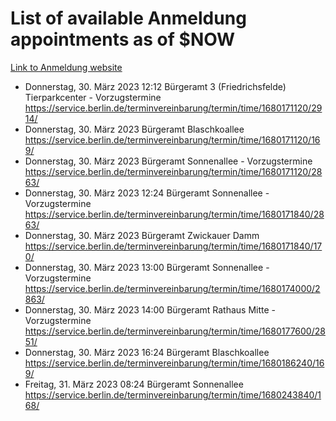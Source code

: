 # List of available Anmeldung appointments as of $NOW
[Link to Anmeldung website](https://service.berlin.de/terminvereinbarung/termin/tag.php?termin=1&anliegen[]=120686&dienstleisterlist=122210,122217,327316,122219,327312,122227,327314,122231,327346,122243,327348,122254,122252,329742,122260,329745,122262,329748,122271,327278,122273,327274,122277,327276,330436,122280,327294,122282,327290,122284,327292,122291,327270,122285,327266,122286,327264,122296,327268,150230,329760,122297,327286,122294,327284,122312,329763,122314,329775,122304,327330,122311,327334,122309,327332,317869,122281,327352,122279,329772,122283,122276,327324,122274,327326,122267,329766,122246,327318,122251,327320,122257,327322,122208,327298,122226,327300&herkunft=http%3A%2F%2Fservice.berlin.de%2Fdienstleistung%2F120686%2F)
- Donnerstag, 30. März 2023 12:12 Bürgeramt 3 (Friedrichsfelde) Tierparkcenter - Vorzugstermine https://service.berlin.de/terminvereinbarung/termin/time/1680171120/2914/
- Donnerstag, 30. März 2023  Bürgeramt Blaschkoallee https://service.berlin.de/terminvereinbarung/termin/time/1680171120/169/
- Donnerstag, 30. März 2023  Bürgeramt Sonnenallee - Vorzugstermine https://service.berlin.de/terminvereinbarung/termin/time/1680171120/2863/
- Donnerstag, 30. März 2023 12:24 Bürgeramt Sonnenallee - Vorzugstermine https://service.berlin.de/terminvereinbarung/termin/time/1680171840/2863/
- Donnerstag, 30. März 2023  Bürgeramt Zwickauer Damm https://service.berlin.de/terminvereinbarung/termin/time/1680171840/170/
- Donnerstag, 30. März 2023 13:00 Bürgeramt Sonnenallee - Vorzugstermine https://service.berlin.de/terminvereinbarung/termin/time/1680174000/2863/
- Donnerstag, 30. März 2023 14:00 Bürgeramt Rathaus Mitte - Vorzugstermine https://service.berlin.de/terminvereinbarung/termin/time/1680177600/2851/
- Donnerstag, 30. März 2023 16:24 Bürgeramt Blaschkoallee https://service.berlin.de/terminvereinbarung/termin/time/1680186240/169/
- Freitag, 31. März 2023 08:24 Bürgeramt Sonnenallee https://service.berlin.de/terminvereinbarung/termin/time/1680243840/168/
